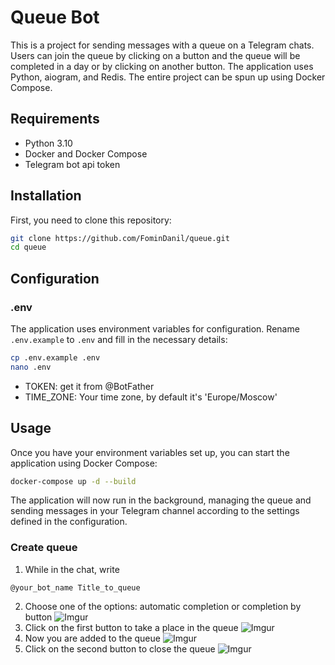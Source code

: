 # Queue Bot

This is a project for sending messages with a queue on a Telegram chats. Users can join the queue by clicking on a button and the queue will be completed in a day or by clicking on another button. The application uses Python, aiogram, and Redis. The entire project can be spun up using Docker Compose.

## Requirements
- Python 3.10
- Docker and Docker Compose
- Telegram bot api token

## Installation

First, you need to clone this repository:

```bash
git clone https://github.com/FominDanil/queue.git
cd queue
```

## Configuration
### .env
The application uses environment variables for configuration. Rename `.env.example` to `.env` and fill in the necessary details:

```bash
cp .env.example .env
nano .env
```

- TOKEN: get it from @BotFather
- TIME_ZONE: Your time zone, by default it's 'Europe/Moscow'

## Usage

Once you have your environment variables set up, you can start the application using Docker Compose:

```bash
docker-compose up -d --build
```

The application will now run in the background, managing the queue and sending messages in your Telegram channel according to the settings defined in the configuration.


### Create queue
1. While in the chat, write
```
@your_bot_name Title_to_queue
```

2. Choose one of the options: automatic completion or completion by button
![Imgur](https://i.imgur.com/xm5NlaE.jpg)
3. Сlick on the first button to take a place in the queue
![Imgur](https://i.imgur.com/rvLbH5O.jpg)
4. Now you are added to the queue
![Imgur](https://i.imgur.com/8KKWRAG.jpg)
5. Click on the second button to close the queue
![Imgur](https://i.imgur.com/WR8Gpv6.jpg)
